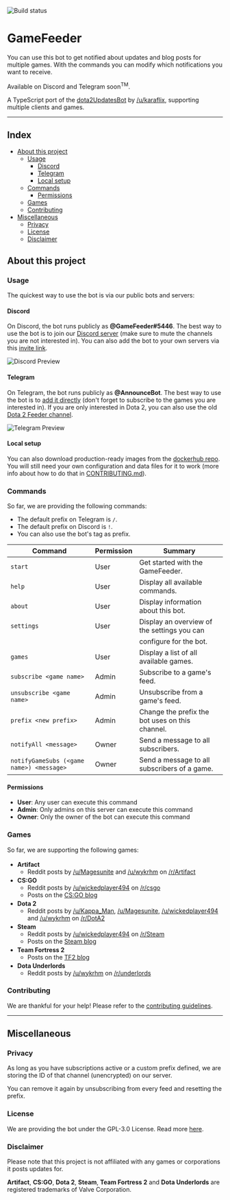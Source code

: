 ![Build status](https://github.com/GameFeeder/GameFeeder/workflows/ci-flow/badge.svg)

# GameFeeder <!-- omit in toc -->

You can use this bot to get notified about updates and blog posts for multiple games. With the commands you can modify which notifications you want to receive.

Available on Discord and Telegram soon<sup>TM</sup>.

A TypeScript port of the [dota2UpdatesBot](https://github.com/zachkont/dotaUpdatesBot) by [/u/karaflix](https://www.reddit.com/message/compose/?to=karaflix), supporting multiple clients and games.

---

## Index <!-- omit in toc -->

- [About this project](#about-this-project)
  - [Usage](#usage)
    - [Discord](#discord)
    - [Telegram](#telegram)
    - [Local setup](#local-setup)
  - [Commands](#commands)
    - [Permissions](#permissions)
  - [Games](#games)
  - [Contributing](#contributing)
- [Miscellaneous](#miscellaneous)
  - [Privacy](#privacy)
  - [License](#license)
  - [Disclaimer](#disclaimer)

## About this project

### Usage

The quickest way to use the bot is via our public bots and servers:

#### Discord

On Discord, the bot runs publicly as **@GameFeeder#5446**. The best way to use the bot is to join our [Discord server](https://discord.gg/hFNRHE5) (make sure to mute the channels you are not interested in). You can also add the bot to your own servers via this [invite link](https://discordapp.com/oauth2/authorize?&client_id=626677125105188884&scope=bot&permissions=0).

![Discord Preview](https://imgur.com/62T4GBa.png)

#### Telegram

On Telegram, the bot runs publicly as **@AnnounceBot**. The best way to use the bot is to [add it directly](https://telegram.me/AnnounceBot) (don't forget to subscribe to the games you are interested in). If you are only interested in Dota 2, you can also use the old [Dota 2 Feeder channel](https://t.me/dota2feeder).

![Telegram Preview](https://imgur.com/7uRNQ8k.png)

#### Local setup

You can also download production-ready images from the [dockerhub repo](https://hub.docker.com/r/gamefeeder/gamefeeder/tags). You will still need your own configuration and data files for it to work (more info about how to do that in [CONTRIBUTING.md](CONTRIBUTING.md)).

### Commands

So far, we are providing the following commands:

- The default prefix on Telegram is `/`.
- The default prefix on Discord is `!`.
- You can also use the bot's tag as prefix.

| Command                                  | Permission | Summary                                         |
| ---------------------------------------- | ---------- | ----------------------------------------------- |
| `start`                                  | User       | Get started with the GameFeeder.                |
| `help`                                   | User       | Display all available commands.                 |
| `about`                                  | User       | Display information about this bot.             |
| `settings`                               | User       | Display an overview of the settings you can     |
                                           |            | configure for the bot.                          |
| `games`                                  | User       | Display a list of all available games.          |
| `subscribe <game name>`                  | Admin      | Subscribe to a game's feed.                     |
| `unsubscribe <game name>`                | Admin      | Unsubscribe from a game's feed.                 |
| `prefix <new prefix>`                    | Admin      | Change the prefix the bot uses on this channel. |
| `notifyAll <message>`                    | Owner      | Send a message to all subscribers.              |
| `notifyGameSubs (<game name>) <message>` | Owner      | Send a message to all subscribers of a game.    |

#### Permissions

- **User**: Any user can execute this command
- **Admin**: Only admins on this server can execute this command
- **Owner**: Only the owner of the bot can execute this command

### Games

So far, we are supporting the following games:

- <strong align="left">Artifact</strong> <img src="https://artifactwiki.com/wiki/Special:Redirect/file/Artifact_Cutout.png" height="17px"/>
  - Reddit posts by [/u/Magesunite](https://www.reddit.com/user/Magesunite/posts/) and [/u/wykrhm](https://www.reddit.com/user/wykrhm/posts/) on [/r/Artifact](https://www.reddit.com/r/Artifact/)
- <strong align="left">CS:GO</strong> <img src="http://media.steampowered.com/apps/csgo/blog/images/tags/csgo_blog_tag.png" height="17px"/>
  - Reddit posts by [/u/wickedplayer494](https://www.reddit.com/user/wickedplayer494/posts/) on [/r/csgo](https://www.reddit.com/r/csgo/)
  - Posts on the [CS:GO blog](https://blog.counter-strike.net/)
- <strong align="left">Dota 2</strong> <img src="http://cdn.dota2.com/apps/dota2/images/reborn/day1/Dota2OrangeLogo.png" height="17px"/>
  - Reddit posts by [/u/Kappa_Man](https://www.reddit.com/user/Kappa_Man/posts/), [/u/Magesunite](https://www.reddit.com/user/Magesunite/posts/), [/u/wickedplayer494](https://www.reddit.com/user/wickedplayer494/posts/) and [/u/wykrhm](https://www.reddit.com/user/wykrhm/posts/) on [/r/DotA2](https://www.reddit.com/r/DotA2/)
- <strong align="left">Steam</strong> <img src="https://pbs.twimg.com/profile_images/887778636102721536/Nxgl7xz4_400x400.jpg" height="17px"/>
  - Reddit posts by [/u/wickedplayer494](https://www.reddit.com/user/wickedplayer494/posts/) on [/r/Steam](https://www.reddit.com/r/Steam/)
  - Posts on the [Steam blog](https://steamcommunity.com/app/593110/announcements/)
- <strong align="left">Team Fortress 2</strong> <img src="http://icons.iconarchive.com/icons/papirus-team/papirus-apps/256/team-fortress-2-icon.png" height="17px"/>
  - Posts on the [TF2 blog](http://www.teamfortress.com/?tab=blog)
- <strong align="left">Dota Underlords</strong> <img src="https://pbs.twimg.com/profile_images/1139243347237691392/PzgWEKp7_400x400.png" height="17px"/>
  - Reddit posts by [/u/wykrhm](https://www.reddit.com/user/wykrhm/posts/) on [/r/underlords](https://www.reddit.com/r/underlords/)

### Contributing

We are thankful for your help! Please refer to the [contributing guidelines](CONTRIBUTE.md).

---

## Miscellaneous

### Privacy

As long as you have subscriptions active or a custom prefix defined, we are storing the ID of that channel (unencrypted) on our server.

You can remove it again by unsubscribing from every feed and resetting the prefix.

### License

We are providing the bot under the GPL-3.0 License. Read more [here](LICENSE).

### Disclaimer

Please note that this project is not affiliated with any games or corporations it posts updates for.

**Artifact**, **CS:GO**, **Dota 2**, **Steam**, **Team Fortress 2** and **Dota Underlords** are registered trademarks of Valve Corporation.

